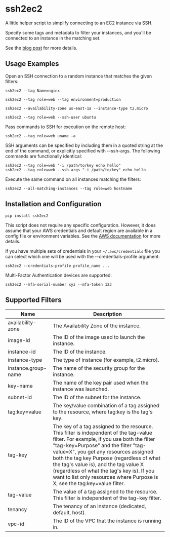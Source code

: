 # ssh2ec2

A little helper script to simplify connecting to an EC2 instance via SSH.

Specify some tags and metadata to filter your instances, and you'll be connected to an instance in the matching set.

See the [blog post](http://awssystemadministration.com/ssh2ec2-connect-to-instances-using-tags-and-metadata-instead-of-hostnames/) for more details.

## Usage Examples

Open an SSH connection to a random instance that matches the given filters:

    ssh2ec2 --tag Name=nginx
    
    ssh2ec2 --tag role=web --tag environment=production
    
    ssh2ec2 --availability-zone us-east-1a --instance-type t2.micro
 
    ssh2ec2 --tag role=web --ssh-user ubuntu

Pass commands to SSH for execution on the remote host:

    ssh2ec2 --tag role=web uname -a

SSH arguments can be specified by including them in a quoted string at the end of the command,
or explicitly specified with --ssh-args. The following commands are functionally identical:

    ssh2ec2 --tag role=web "-i /path/to/key echo hello"
    ssh2ec2 --tag role=web --ssh-args "-i /path/to/key" echo hello

Execute the same command on all instances matching the filters:

    ssh2ec2 --all-matching-instances --tag role=web hostname

## Installation and Configuration

    pip install ssh2ec2

This script does not require any specific configuration. However, it does assume that your AWS
credentials and default region are available in a config file or environment variables. See the 
[AWS documentation](http://docs.aws.amazon.com/cli/latest/userguide/cli-chap-getting-started.html#config-settings-and-precedence) for more details.

If you have multiple sets of credentials in your `~/.aws/credentials` file you can select which one will be
used with the --credentials-profile argument:

    ssh2ec2 --credentials-profile profile_name ...

Multi-Factor Authentication devices are supported:

    ssh2ec2 --mfa-serial-number xyz --mfa-token 123


## Supported Filters

|Name               | Description       |
|---                |---                |
|availability-zone  | The Availability Zone of the instance. |
|image-id|			The ID of the image used to launch the instance.|
|instance-id|			The ID of the instance.|
|instance-type|			The type of instance (for example, t2.micro).|
|instance.group-name|			The name of the security group for the instance.|
|key-name|			The name of the key pair used when the instance was launched.|
|subnet-id|			The ID of the subnet for the instance.|
|tag:key=value|			The key/value combination of a tag assigned to the resource, where tag:key is the tag's key.|
|tag-key|			The key of a tag assigned to the resource. This filter is independent of the tag-value filter. For example, if you use both the filter "tag-key=Purpose" and the filter "tag-value=X", you get any resources assigned both the tag key Purpose (regardless of what the tag's value is), and the tag value X (regardless of what the tag's key is). If you want to list only resources where Purpose is X, see the tag:key=value filter.|
|tag-value|			The value of a tag assigned to the resource. This filter is independent of the tag-key filter.|
|tenancy|			The tenancy of an instance (dedicated, default, host).|
|vpc-id|			The ID of the VPC that the instance is running in.|



